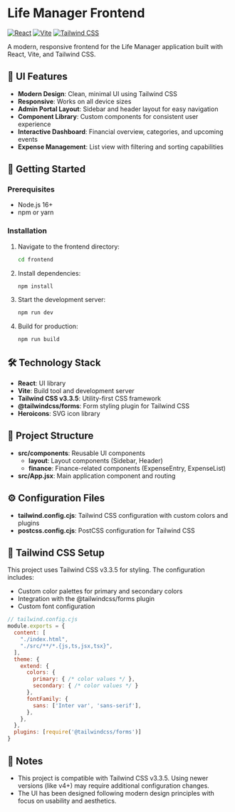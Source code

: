 # Life Manager Frontend

[![React](https://img.shields.io/badge/React-18-blue.svg)](https://reactjs.org/)
[![Vite](https://img.shields.io/badge/Vite-6.3.5-646CFF.svg?logo=vite)](https://vitejs.dev/)
[![Tailwind CSS](https://img.shields.io/badge/Tailwind_CSS-3.3.5-38B2AC.svg?logo=tailwind-css)](https://tailwindcss.com/)

A modern, responsive frontend for the Life Manager application built with React, Vite, and Tailwind CSS.

## 🎨 UI Features

- **Modern Design**: Clean, minimal UI using Tailwind CSS
- **Responsive**: Works on all device sizes
- **Admin Portal Layout**: Sidebar and header layout for easy navigation
- **Component Library**: Custom components for consistent user experience
- **Interactive Dashboard**: Financial overview, categories, and upcoming events
- **Expense Management**: List view with filtering and sorting capabilities

## 🚀 Getting Started

### Prerequisites

- Node.js 16+
- npm or yarn

### Installation

1. Navigate to the frontend directory:
   ```bash
   cd frontend
   ```

2. Install dependencies:
   ```bash
   npm install
   ```

3. Start the development server:
   ```bash
   npm run dev
   ```

4. Build for production:
   ```bash
   npm run build
   ```

## 🛠️ Technology Stack

- **React**: UI library
- **Vite**: Build tool and development server
- **Tailwind CSS v3.3.5**: Utility-first CSS framework
- **@tailwindcss/forms**: Form styling plugin for Tailwind CSS
- **Heroicons**: SVG icon library

## 📁 Project Structure

- **src/components**: Reusable UI components
  - **layout**: Layout components (Sidebar, Header)
  - **finance**: Finance-related components (ExpenseEntry, ExpenseList)
- **src/App.jsx**: Main application component and routing

## ⚙️ Configuration Files

- **tailwind.config.cjs**: Tailwind CSS configuration with custom colors and plugins
- **postcss.config.cjs**: PostCSS configuration for Tailwind CSS

## 🔧 Tailwind CSS Setup

This project uses Tailwind CSS v3.3.5 for styling. The configuration includes:

- Custom color palettes for primary and secondary colors
- Integration with the @tailwindcss/forms plugin
- Custom font configuration

```javascript
// tailwind.config.cjs
module.exports = {
  content: [
    "./index.html",
    "./src/**/*.{js,ts,jsx,tsx}",
  ],
  theme: {
    extend: {
      colors: {
        primary: { /* color values */ },
        secondary: { /* color values */ }
      },
      fontFamily: {
        sans: ['Inter var', 'sans-serif'],
      },
    },
  },
  plugins: [require('@tailwindcss/forms')]
}
```

## 📝 Notes

- This project is compatible with Tailwind CSS v3.3.5. Using newer versions (like v4+) may require additional configuration changes.
- The UI has been designed following modern design principles with focus on usability and aesthetics.
